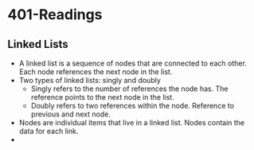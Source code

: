 # 401-Readings
## Linked Lists
* A linked list is a sequence of nodes that are connected to each other. Each node references the next node in the list.
* Two types of linked lists: singly and doubly
  * Singly refers to the number of references the node has. The reference points to the next node in the list.
  * Doubly refers to two references within the node. Reference to previous and next node. 
 * Nodes are individual items that live in a linked list. Nodes contain the data for each link.
 * 
